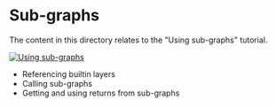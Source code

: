 # Sub-graphs
The content in this directory relates to the "Using sub-graphs" tutorial.


[![Using sub-graphs](https://img.youtube.com/vi/xpVkEMWyTao/0.jpg)](https://www.youtube.com/watch?v=xpVkEMWyTao)
- Referencing builtin layers
- Calling sub-graphs
- Getting and using returns from sub-graphs
